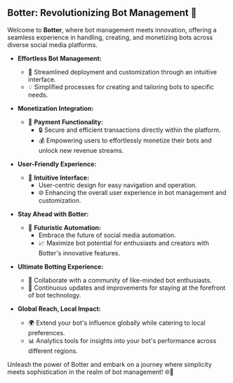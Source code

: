 ## Botter: Revolutionizing Bot Management 🤖

Welcome to **Botter**, where bot management meets innovation, offering a seamless experience in handling, creating, and monetizing bots across diverse social media platforms.

- **Effortless Bot Management:**
  - 🚀 Streamlined deployment and customization through an intuitive interface.
  - 💡 Simplified processes for creating and tailoring bots to specific needs.

- **Monetization Integration:**
  - 💸 **Payment Functionality:**
    - 🔒 Secure and efficient transactions directly within the platform.
    - 💰 Empowering users to effortlessly monetize their bots and unlock new revenue streams.

- **User-Friendly Experience:**
  - 🎨 **Intuitive Interface:**
    - User-centric design for easy navigation and operation.
    - 🌐 Enhancing the overall user experience in bot management and customization. 

- **Stay Ahead with Botter:**
  - 🌟 **Futuristic Automation:**
    - Embrace the future of social media automation.
    - 📈 Maximize bot potential for enthusiasts and creators with Botter's innovative features.

- **Ultimate Botting Experience:**
  - 🤝 Collaborate with a community of like-minded bot enthusiasts.
  - 🔄 Continuous updates and improvements for staying at the forefront of bot technology.

- **Global Reach, Local Impact:**
  - 🌍 Extend your bot's influence globally while catering to local preferences.
  - 📊 Analytics tools for insights into your bot's performance across different regions.

Unleash the power of Botter and embark on a journey where simplicity meets sophistication in the realm of bot management! 🌐🚀
